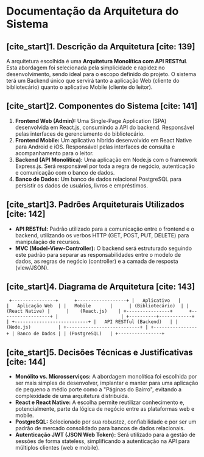 # Documentação da Arquitetura do Sistema

## [cite_start]1. Descrição da Arquitetura [cite: 139]

A arquitetura escolhida é uma **Arquitetura Monolítica com API RESTful**. Esta abordagem foi selecionada pela simplicidade e rapidez no desenvolvimento, sendo ideal para o escopo definido do projeto. O sistema terá um Backend único que servirá tanto a aplicação Web (cliente do bibliotecário) quanto o aplicativo Mobile (cliente do leitor).

## [cite_start]2. Componentes do Sistema [cite: 141]

1.  **Frontend Web (Admin):** Uma Single-Page Application (SPA) desenvolvida em React.js, consumindo a API do backend. Responsável pelas interfaces de gerenciamento do bibliotecário.
2.  **Frontend Mobile:** Um aplicativo híbrido desenvolvido em React Native para Android e iOS. Responsável pelas interfaces de consulta e acompanhamento para o leitor.
3.  **Backend (API Monolítica):** Uma aplicação em Node.js com o framework Express.js. Será responsável por toda a regra de negócio, autenticação e comunicação com o banco de dados.
4.  **Banco de Dados:** Um banco de dados relacional PostgreSQL para persistir os dados de usuários, livros e empréstimos.

## [cite_start]3. Padrões Arquiteturais Utilizados [cite: 142]

* **API RESTful:** Padrão utilizado para a comunicação entre o frontend e o backend, utilizando os verbos HTTP (GET, POST, PUT, DELETE) para manipulação de recursos.
* **MVC (Model-View-Controller):** O backend será estruturado seguindo este padrão para separar as responsabilidades entre o modelo de dados, as regras de negócio (controller) e a camada de resposta (view/JSON).

## [cite_start]4. Diagrama de Arquitetura [cite: 143]

` ` `
+----------------+      +------------------+
|   Aplicativo   |      |   Aplicação Web  |
|   Mobile       |      | (Bibliotecário)  |
| (React Native) |      |    (React.js)    |
+----------------+      +------------------+
        |                       |
        +----------+------------+
                   |
     +---------------------------+
     |   API RESTful (Backend)   |
     |        (Node.js)          |
     +---------------------------+
                   |
           +----------------+
           | Banco de Dados |
           | (PostgreSQL)   |
           +----------------+
` ` `

## [cite_start]5. Decisões Técnicas e Justificativas [cite: 144]

* **Monólito vs. Microsserviços:** A abordagem monolítica foi escolhida por ser mais simples de desenvolver, implantar e manter para uma aplicação de pequeno a médio porte como a "Páginas do Bairro", evitando a complexidade de uma arquitetura distribuída.
* **React e React Native:** A escolha permite reutilizar conhecimento e, potencialmente, parte da lógica de negócio entre as plataformas web e mobile.
* **PostgreSQL:** Selecionado por sua robustez, confiabilidade e por ser um padrão de mercado consolidado para bancos de dados relacionais.
* **Autenticação JWT (JSON Web Token):** Será utilizado para a gestão de sessões de forma stateless, simplificando a autenticação na API para múltiplos clientes (web e mobile).